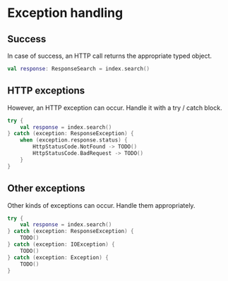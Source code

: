 # Exception handling

## Success

In case of success, an HTTP call returns the appropriate typed object.

```kotlin
val response: ResponseSearch = index.search()
```

## HTTP exceptions

However, an HTTP exception can occur. Handle it with a try / catch block.

```kotlin
try {
    val response = index.search()
} catch (exception: ResponseException) {
    when (exception.response.status) {
        HttpStatusCode.NotFound -> TODO()
        HttpStatusCode.BadRequest -> TODO()
    }
}
```

## Other exceptions

Other kinds of exceptions can occur. Handle them appropriately.

```kotlin
try {
    val response = index.search()
} catch (exception: ResponseException) {
    TODO()
} catch (exception: IOException) {
    TODO()
} catch (exception: Exception) {
    TODO()
}
```
